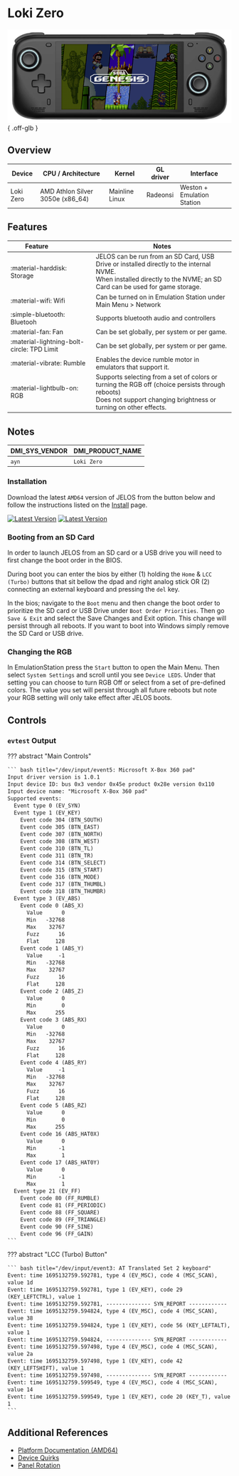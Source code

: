 # Loki Zero

![](../../_inc/images/devices/ayn-loki.png){ .off-glb }

## Overview

| Device | CPU / Architecture | Kernel | GL driver | Interface |
| -- | -- | -- | -- | -- |
| Loki Zero | AMD Athlon Silver 3050e (x86_64) | Mainline Linux | Radeonsi | Weston + Emulation Station |

## Features

| Feature&nbsp;&nbsp;&nbsp;&nbsp;&nbsp;&nbsp;&nbsp;&nbsp;&nbsp;&nbsp;&nbsp;&nbsp;&nbsp;&nbsp;&nbsp;&nbsp; | Notes |
| -- | -- |
| :material-harddisk: Storage | JELOS can be run from an SD Card, USB Drive or installed directly to the internal NVME. <br> When installed directly to the NVME; an SD Card can be used for game storage. |
| :material-wifi: Wifi | Can be turned on in Emulation Station under Main Menu > Network |
| :simple-bluetooth: Bluetooh | Supports bluetooth audio and controllers |
| :material-fan: Fan | Can be set globally, per system or per game. |
| :material-lightning-bolt-circle: TPD Limit | Can be set globally, per system or per game. |
| :material-vibrate: Rumble | Enables the device rumble motor in emulators that support it. |
| :material-lightbulb-on: RGB | Supports selecting from a set of colors or turning the RGB off (choice persists through reboots) <br> Does not support changing brightness or turning on other effects. |

## Notes

| DMI_SYS_VENDOR | DMI_PRODUCT_NAME |
| -- | -- |
| `ayn` | `Loki Zero` |

### Installation

Download the latest `AMD64` version of JELOS from the button below and follow the instructions listed on the [Install](../../../play/install/) page.

[![Latest Version](https://img.shields.io/github/release/JustEnoughLinuxOS/distribution.svg?labelColor=111111&color=5998FF&label=Latest&style=flat#only-light)](https://github.com/JustEnoughLinuxOS/distribution/releases/latest)
[![Latest Version](https://img.shields.io/github/release/JustEnoughLinuxOS/distribution.svg?labelColor=dddddd&color=5998FF&label=Latest&style=flat#only-dark)](https://github.com/JustEnoughLinuxOS/distribution/releases/latest)

### Booting from an SD Card

In order to launch JELOS from an SD card or a USB drive you will need to first change the boot order in the BIOS.  

During boot you can enter the bios by either (1) holding the `Home` & `LCC (Turbo)` buttons that sit bellow the dpad and right analog stick OR (2) connecting an external keyboard and pressing the `del` key. 

In the bios; navigate to the `Boot` menu and then change the boot order to prioritize the SD card or USB Drive under `Boot Order Priorities`. Then go `Save & Exit` and select the Save Changes and Exit option.  This change will persist through all reboots.  If you want to boot into Windows simply remove the SD Card or USB drive.

### Changing the RGB 

In EmulationStation press the `Start` button to open the Main Menu.  Then select `System Settings` and scroll until you see `Device LEDS`.  Under that setting you can choose to turn RGB Off or select from a set of pre-defined colors.  The value you set will persist through all future reboots but note your RGB setting will only take effect after JELOS boots.

## Controls

### `evtest` Output

??? abstract "Main Controls"

	``` bash title="/dev/input/event5: Microsoft X-Box 360 pad"
	Input driver version is 1.0.1
	Input device ID: bus 0x3 vendor 0x45e product 0x28e version 0x110
	Input device name: "Microsoft X-Box 360 pad"
	Supported events:
	  Event type 0 (EV_SYN)
	  Event type 1 (EV_KEY)
	    Event code 304 (BTN_SOUTH)
	    Event code 305 (BTN_EAST)
	    Event code 307 (BTN_NORTH)
	    Event code 308 (BTN_WEST)
	    Event code 310 (BTN_TL)
	    Event code 311 (BTN_TR)
	    Event code 314 (BTN_SELECT)
	    Event code 315 (BTN_START)
	    Event code 316 (BTN_MODE)
	    Event code 317 (BTN_THUMBL)
	    Event code 318 (BTN_THUMBR)
	  Event type 3 (EV_ABS)
	    Event code 0 (ABS_X)
	      Value      0
	      Min   -32768
	      Max    32767
	      Fuzz      16
	      Flat     128
	    Event code 1 (ABS_Y)
	      Value     -1
	      Min   -32768
	      Max    32767
	      Fuzz      16
	      Flat     128
	    Event code 2 (ABS_Z)
	      Value      0
	      Min        0
	      Max      255
	    Event code 3 (ABS_RX)
	      Value      0
	      Min   -32768
	      Max    32767
	      Fuzz      16
	      Flat     128
	    Event code 4 (ABS_RY)
	      Value     -1
	      Min   -32768
	      Max    32767
	      Fuzz      16
	      Flat     128
	    Event code 5 (ABS_RZ)
	      Value      0
	      Min        0
	      Max      255
	    Event code 16 (ABS_HAT0X)
	      Value      0
	      Min       -1
	      Max        1
	    Event code 17 (ABS_HAT0Y)
	      Value      0
	      Min       -1
	      Max        1
	  Event type 21 (EV_FF)
	    Event code 80 (FF_RUMBLE)
	    Event code 81 (FF_PERIODIC)
	    Event code 88 (FF_SQUARE)
	    Event code 89 (FF_TRIANGLE)
	    Event code 90 (FF_SINE)
	    Event code 96 (FF_GAIN)
	```

??? abstract "LCC (Turbo) Button"

	``` bash title="/dev/input/event3: AT Translated Set 2 keyboard"
	Event: time 1695132759.592781, type 4 (EV_MSC), code 4 (MSC_SCAN), value 1d
	Event: time 1695132759.592781, type 1 (EV_KEY), code 29 (KEY_LEFTCTRL), value 1
	Event: time 1695132759.592781, -------------- SYN_REPORT ------------
	Event: time 1695132759.594824, type 4 (EV_MSC), code 4 (MSC_SCAN), value 38
	Event: time 1695132759.594824, type 1 (EV_KEY), code 56 (KEY_LEFTALT), value 1
	Event: time 1695132759.594824, -------------- SYN_REPORT ------------
	Event: time 1695132759.597498, type 4 (EV_MSC), code 4 (MSC_SCAN), value 2a
	Event: time 1695132759.597498, type 1 (EV_KEY), code 42 (KEY_LEFTSHIFT), value 1
	Event: time 1695132759.597498, -------------- SYN_REPORT ------------
	Event: time 1695132759.599549, type 4 (EV_MSC), code 4 (MSC_SCAN), value 14
	Event: time 1695132759.599549, type 1 (EV_KEY), code 20 (KEY_T), value 1
	```

## Additional References

- [Platform Documentation (AMD64)](https://github.com/JustEnoughLinuxOS/distribution/blob/main/documentation/PER_DEVICE_DOCUMENTATION/AMD64)
- [Device Quirks](https://github.com/JustEnoughLinuxOS/distribution/tree/main/packages/hardware/quirks/devices/ayn%20Loki%20Zero)
- [Panel Rotation](https://github.com/JustEnoughLinuxOS/distribution/blob/main/packages/kernel/linux/patches/AMD64/002-display-quirks.patch)